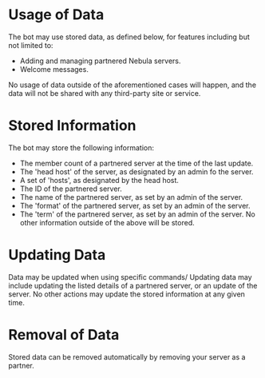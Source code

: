 # Usage of Data
The bot may use stored data, as defined below, for features including but not limited to:
- Adding and managing partnered Nebula servers.
- Welcome messages.

No usage of data outside of the aforementioned cases will happen, and the data will not be shared with any third-party site or service.

# Stored Information
The bot may store the following information:
- The member count of a partnered server at the time of the last update.
- The 'head host' of the server, as designated by an admin fo the server.
- A set of 'hosts', as designated by the head host.
- The ID of the partnered server.
- The name of the partnered server, as set by an admin of the server.
- The 'format' of the partnered server, as set by an admin of the server.
- The 'term' of the partnered server, as set by an admin of the server.
No other information outside of the above will be stored.

# Updating Data
Data may be updated when using specific commands/
Updating data may include updating the listed details of a partnered server, or an update of the server.
No other actions may update the stored information at any given time.

# Removal of Data
Stored data can be removed automatically by removing your server as a partner.
